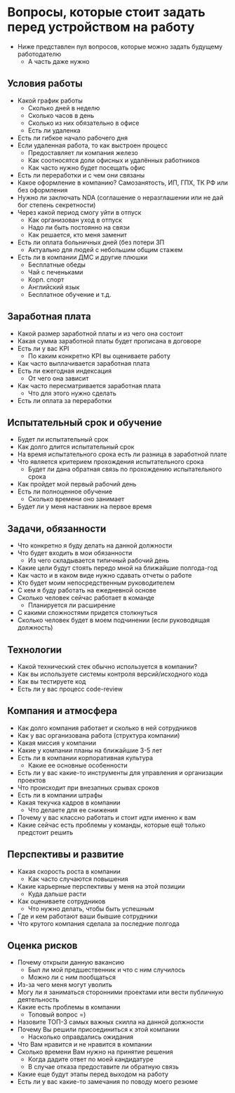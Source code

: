 # Вопросы, которые стоит задать перед устройством на работу
* Ниже представлен пул вопросов, которые можно задать будущему работодателю
    * А часть даже нужно
## Условия работы
* Какой график работы
    * Сколько дней в неделю
    * Сколько часов в день
    * Сколько из них обязательно в офисе
    * Есть ли удаленка
* Есть ли гибкое начало рабочего дня
* Если удаленная работа, то как выстроен процесс
    * Предоставляет ли компания железо
    * Как соотносятся доли офисных и удалённых работников
    * Как часто нужно будет посещать офис
* Есть ли переработки и с чем они связаны
* Какое оформление в компанию? Самозанятость, ИП, ГПХ, ТК РФ или без оформления
* Нужно ли заключать NDA (соглашение о неразглашении или не дай бог степень секретности)
* Через какой период смогу уйти в отпуск
    * Как организован уход в отпуск
    * Надо ли быть постоянно на связи
    * Как решается, кто меня заменит
* Есть ли оплата больничных дней (без потери ЗП
    * Актуально для людей с небольшим общим стажем
* Есть ли в компании ДМС и другие плюшки
    * Бесплатные обеды
    * Чай с печеньками
    * Корп. спорт
    * Aнглийский язык
    * Бесплатное обучение и т.д.
## Заработная плата
* Какой размер заработной платы и из чего она состоит
* Какая сумма заработной платы будет прописана в договоре
* Есть ли у вас KPI
    * По каким конкретно KPI вы оцениваете работу
* Как часто выплачивается заработная плата
* Есть ли ежегодная индексация
    * От чего она зависит
* Как часто пересматривается заработная плата
    * Что для этого нужно сделать
*	Есть ли оплата за переработки
## Испытательный срок и обучение
*	Будет ли испытательный срок
*	Как долго длится испытательный срок
*	На время испытательного срока есть ли разница в заработной плате
*	Что является критерием прохождения испытательного срока
    *	Будет ли дана обратная связь по прохождению испытательного срока
*	Как пройдет мой первый рабочий день
*	Есть ли полноценное обучение
    * Сколько времени оно занимает
*	Будет ли у меня наставник на первое время
## Задачи, обязанности
*	Что конкретно я буду делать на данной должности
* Что будет входить в мои обязанности
    * Из чего складывается типичный рабочий день
* Какие цели будут стоять передо мной на ближайшие полгода-год
* Как часто и в каком виде нужно сдавать отчеты о работе
* Кто будет моим непосредственным руководителем
* С кем я буду работать на ежедневной основе
* Сколько человек сейчас работает в команде
    * Планируется ли расширение
* C какими сложностями придется столкнуться
* Сколько человек будет в моем подчинении (если руководящая должность)
## Технологии
* Какой технический стек обычно используется в компании?
* Как вы используете системы контроля версий/исходного кода
* Как вы тестируете код
* Есть ли у вас процесс code-review
## Компания и атмосфера
*	Как долго компания работает и сколько в ней сотрудников
*	Как у вас организована работа (структура компании)
*	Какая миссия у компании
*	Какие у компании планы на ближайшие 3-5 лет
*	Есть ли в компании корпоративная культура
    *	Какие ее основные особенности
*	Есть ли у вас какие-то инструменты для управления и организации проектов
*	Что происходит при внезапных срывах сроков
*	Есть ли в компании штрафы
*	Какая текучка кадров в компании
    * Что делаете для ее снижения
*	Почему у вас классно работать и стоит идти именно к вам
*	Какие сейчас есть проблемы у команды, которые ещё только предстоит решить
## Перспективы и развитие
*	Какая скорость роста в компании
    * Как часто случаются повышения
*	Какие карьерные перспективы у меня на этой позиции
    * Куда дальше расти
*	Как оцениваете сотрудников
    * Что нужно делать, чтобы быть успешным
*	Где и кем работают ваши бывшие сотрудники
*	Что крутого компания сделала за последние полгода
## Оценка рисков
* Почему открыли данную вакансию
    * Был ли мой предшественник и что с ним случилось
    * Можно ли с ним пообщаться
*	Из-за чего меня могут уволить
*	Могу ли я заниматься сторонними проектами или вести публичную деятельность
*	Какие есть проблемы в компании
    * Топовый вопрос =)
*	Назовите ТОП-3 самых важных скилла на данной должности
* Почему Вы решили присоединиться к этой компании
    * Насколько оправдались ожидания
*	Что Вам нравится и не нравится в компании
*	Сколько времени Вам нужно на принятие решения
    * Когда дадите ответ по моей кандидатуре
    * В случае отказа предоставите ли обратную связь
*	Какие еще будут этапы перед выходом на работу
*	Есть ли у вас какие-то замечания по поводу моего резюме
